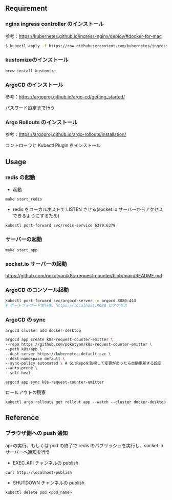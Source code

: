 ## Requirement

### nginx ingress controller のインストール

参考：https://kubernetes.github.io/ingress-nginx/deploy/#docker-for-mac

```bash
$ kubectl apply -f https://raw.githubusercontent.com/kubernetes/ingress-nginx/controller-v0.43.0/deploy/static/provider/cloud/deploy.yaml
```

### kustomizeのインストール

```
brew install kustomize
```

### ArgoCD のインストール

参考：https://argoproj.github.io/argo-cd/getting_started/

パスワード設定まで行う

### Argo Rollouts のインストール

参考：https://argoproj.github.io/argo-rollouts/installation/

コントローラと Kubectl Plugin をインストール

## Usage

### redis の起動

- 起動

```
make start_redis
```

- redis をローカルホストで LISTEN させる(socket.io サーバーからアクセスできるようにするため)

```
kubectl port-forward svc/redis-service 6379:6379
```

### サーバーの起動

```
make start_app
```

### socket.io サーバーの起動

https://github.com/pokotyan/k8s-request-counter/blob/main/README.md

### ArgoCD のコンソール起動

```bash
kubectl port-forward svc/argocd-server -n argocd 8080:443
# ポートフォワード実行後、https://localhost:8080 にアクセス
```

### ArgoCD の sync

```
argocd cluster add docker-desktop
```

```bash
argocd app create k8s-request-counter-emitter \
--repo https://github.com/pokotyan/k8s-request-counter-emitter \
--path k8s/app \
--dest-server https://kubernetes.default.svc \
--dest-namespace default \
--sync-policy automated \ # GitRepoを監視して変更があったら自動更新する設定
--auto-prune \
--self-heal
```

```
argocd app sync k8s-request-counter-emitter
```

ロールアウトの観察

```
kubectl argo rollouts get rollout app --watch --cluster docker-desktop
```

## Reference

### ブラウザ側への push 通知

api の実行、もしくは pod の終了で redis のパブリッシュを実行し、socket.io サーバーへ通知を行う

- EXEC_API チャンネルの publish

```
curl http://localhost/publish
```

- SHUTDOWN チャンネルの publish

```
kubectl delete pod <pod_name>
```
